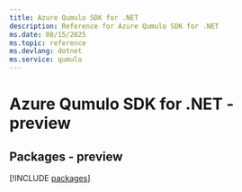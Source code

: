 ```yaml
---
title: Azure Qumulo SDK for .NET
description: Reference for Azure Qumulo SDK for .NET
ms.date: 08/15/2025
ms.topic: reference
ms.devlang: dotnet
ms.service: qumulo
---
```

# Azure Qumulo SDK for .NET - preview
## Packages - preview
[!INCLUDE [packages](qumulo-index.md)]